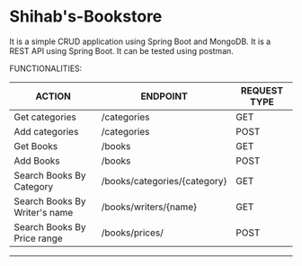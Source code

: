 # Shihab's-Bookstore

It is a simple CRUD application using Spring Boot and MongoDB. 
It is a REST API using Spring Boot. It can be tested using postman.



FUNCTIONALITIES:


| ACTION                       |            ENDPOINT           |  REQUEST TYPE |
|------------------------------|-------------------------------|---------------|
|Get categories                | /categories                   |      GET      |
|Add categories                | /categories                   |      POST     |
|Get Books                     | /books                        |      GET      |
|Add Books                     | /books                        |      POST     |
|Search Books By Category      | /books/categories/{category}  |      GET      |
|Search Books By Writer's name | /books/writers/{name}         |      GET      |
|Search Books By Price range   | /books/prices/                |      POST     |
________________________________________________________________________________
